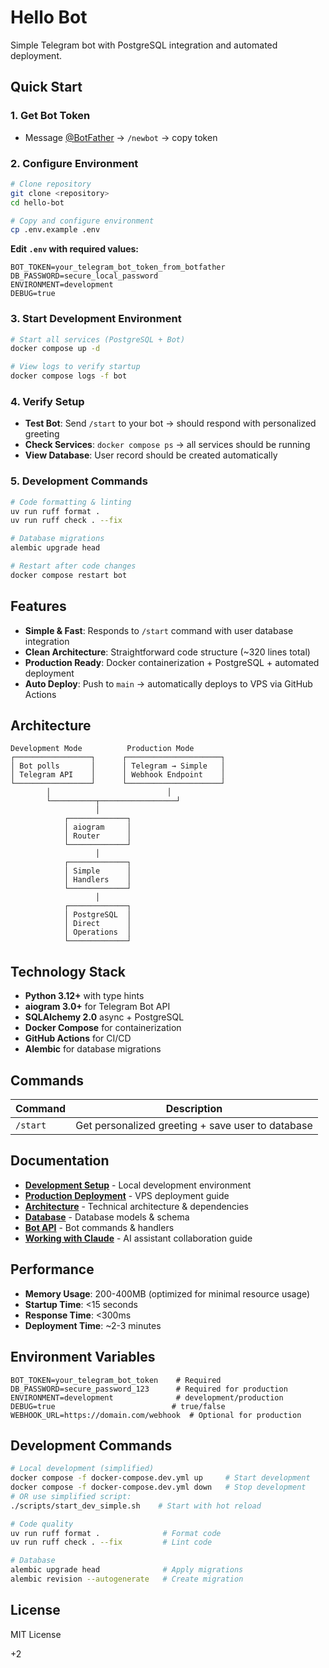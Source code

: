 # Hello Bot

Simple Telegram bot with PostgreSQL integration and automated deployment.

## Quick Start

### 1. Get Bot Token

- Message [@BotFather](https://t.me/botfather) → `/newbot` → copy token

### 2. Configure Environment

```bash
# Clone repository
git clone <repository>
cd hello-bot

# Copy and configure environment
cp .env.example .env
```

**Edit `.env` with required values:**

```env
BOT_TOKEN=your_telegram_bot_token_from_botfather
DB_PASSWORD=secure_local_password
ENVIRONMENT=development
DEBUG=true
```

### 3. Start Development Environment

```bash
# Start all services (PostgreSQL + Bot)
docker compose up -d

# View logs to verify startup
docker compose logs -f bot
```

### 4. Verify Setup

- **Test Bot**: Send `/start` to your bot → should respond with personalized greeting
- **Check Services**: `docker compose ps` → all services should be running
- **View Database**: User record should be created automatically

### 5. Development Commands

```bash
# Code formatting & linting
uv run ruff format .
uv run ruff check . --fix

# Database migrations
alembic upgrade head

# Restart after code changes
docker compose restart bot
```

## Features

- **Simple & Fast**: Responds to `/start` command with user database integration
- **Clean Architecture**: Straightforward code structure (~320 lines total)
- **Production Ready**: Docker containerization + PostgreSQL + automated deployment
- **Auto Deploy**: Push to `main` → automatically deploys to VPS via GitHub Actions

## Architecture

```
Development Mode          Production Mode
┌─────────────────┐      ┌─────────────────────┐
│ Bot polls       │      │ Telegram → Simple   │
│ Telegram API    │      │ Webhook Endpoint    │
└─────────────────┘      └─────────────────────┘
        │                          │
        └──────────┬─────────────────┘
                   │
            ┌─────────────┐
            │ aiogram     │
            │ Router      │
            └─────────────┘
                   │
            ┌─────────────┐
            │ Simple      │
            │ Handlers    │
            └─────────────┘
                   │
            ┌─────────────┐
            │ PostgreSQL  │
            │ Direct      │
            │ Operations  │
            └─────────────┘
```

## Technology Stack

- **Python 3.12+** with type hints
- **aiogram 3.0+** for Telegram Bot API
- **SQLAlchemy 2.0** async + PostgreSQL
- **Docker Compose** for containerization
- **GitHub Actions** for CI/CD
- **Alembic** for database migrations

## Commands

| Command  | Description                                       |
| -------- | ------------------------------------------------- |
| `/start` | Get personalized greeting + save user to database |

## Documentation

- **[Development Setup](docs/DEVELOPMENT.md)** - Local development environment
- **[Production Deployment](docs/DEPLOYMENT.md)** - VPS deployment guide
- **[Architecture](docs/ARCHITECTURE.md)** - Technical architecture & dependencies
- **[Database](docs/DATABASE.md)** - Database models & schema
- **[Bot API](docs/API.md)** - Bot commands & handlers
- **[Working with Claude](CLAUDE.md)** - AI assistant collaboration guide

## Performance

- **Memory Usage**: 200-400MB (optimized for minimal resource usage)
- **Startup Time**: <15 seconds
- **Response Time**: <300ms
- **Deployment Time**: ~2-3 minutes

## Environment Variables

```env
BOT_TOKEN=your_telegram_bot_token    # Required
DB_PASSWORD=secure_password_123      # Required for production
ENVIRONMENT=development              # development/production
DEBUG=true                          # true/false
WEBHOOK_URL=https://domain.com/webhook  # Optional for production
```

## Development Commands

```bash
# Local development (simplified)
docker compose -f docker-compose.dev.yml up     # Start development
docker compose -f docker-compose.dev.yml down   # Stop development
# OR use simplified script:
./scripts/start_dev_simple.sh    # Start with hot reload

# Code quality
uv run ruff format .              # Format code
uv run ruff check . --fix         # Lint code

# Database
alembic upgrade head              # Apply migrations
alembic revision --autogenerate   # Create migration
```

## License

MIT License

+2

